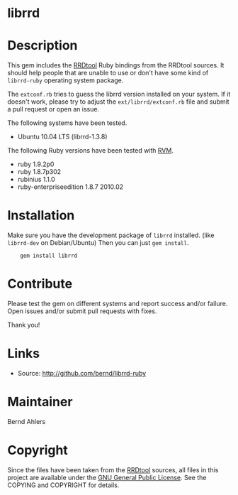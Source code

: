 librrd
======

# Description

This gem includes the [RRDtool](http://www.mrtg.org/rrdtool/) Ruby bindings from
the RRDtool sources. It should help people that are unable to use or don't have
some kind of `librrd-ruby` operating system package.

The `extconf.rb` tries to guess the librrd version installed on your system.
If it doesn't work, please try to adjust the `ext/librrd/extconf.rb` file
and submit a pull request or open an issue.

The following systems have been tested.

* Ubuntu 10.04 LTS (librrd-1.3.8)

The following Ruby versions have been tested with [RVM](http://rvm.beginrescueend.com/).

* ruby 1.9.2p0
* ruby 1.8.7p302
* rubinius 1.1.0
* ruby-enterpriseedition 1.8.7 2010.02

# Installation

Make sure you have the development package of `librrd` installed.
(like `librrd-dev` on Debian/Ubuntu) Then you can just `gem install`.

        gem install librrd

# Contribute

Please test the gem on different systems and report success and/or failure.
Open issues and/or submit pull requests with fixes.

Thank you!

# Links

* Source: http://github.com/bernd/librrd-ruby

# Maintainer

Bernd Ahlers

# Copyright

Since the files have been taken from the [RRDtool](http://www.mrtg.org/rrdtool/)
sources, all files in this project are available under the
[GNU General Public License](http://www.gnu.org/copyleft/gpl.html). See the
COPYING and COPYRIGHT for details.
